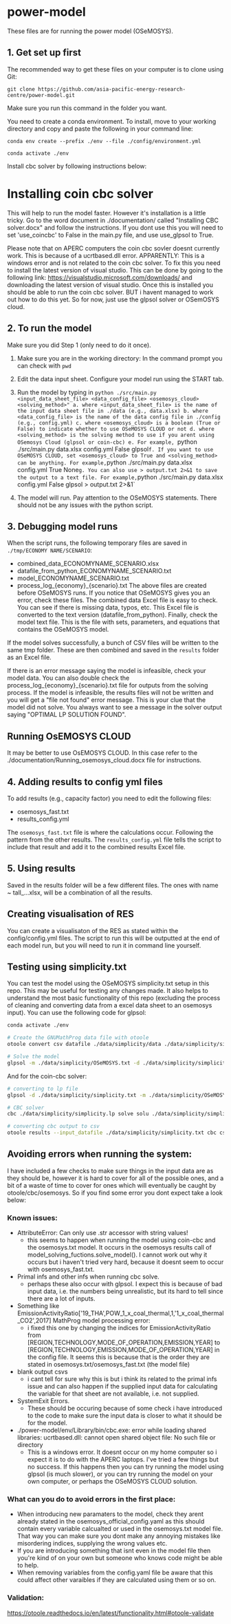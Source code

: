# power-model

These files are for running the power model (OSeMOSYS).

## 1. Get set up first
The recommended way to get these files on your computer is to clone using Git:

`git clone https://github.com/asia-pacific-energy-research-centre/power-model.git`

Make sure you run this command in the folder you want.

You need to create a conda environment. To install, move to your working directory and copy and paste the following in your command line:

`conda env create --prefix ./env --file ./config/environment.yml`

`conda activate ./env`

Install cbc solver by following instructions below:

# Installing coin cbc solver
This will help to run the model faster. However it's installation is a little tricky. Go to the word document in ./documentation/ called "Installing CBC solver.docx" and follow the instructions. If you dont use this you will need to set 'use_coincbc' to False in the main.py file, and use use_glpsol to True.

Please note that on APERC computers the coin cbc sovler doesnt currently work. This is because of a ucrtbased.dll error. 
APPARENTLY: This is a windows error and is not related to the coin cbc solver. To fix this you need to install the latest version of visual studio. This can be done by going to the following link: https://visualstudio.microsoft.com/downloads/ and downloading the latest version of visual studio. Once this is installed you should be able to run the coin cbc solver.
BUT i havent managed to work out how to do this yet. So for now, just use the glpsol solver or OSemOSYS cloud.

## 2. To run the model 
Make sure you did Step 1 (only need to do it once).

1. Make sure you are in the working directory:
    In the command prompt you can check with `pwd`

2. Edit the data input sheet. Configure your model run using the START tab.

3. Run the model by typing in `python ./src/main.py <input_data_sheet_file> <data_config_file> <osemosys_cloud> <solving_method>"
    a. where <input_data_sheet_file> is the name of the input data sheet file in ./data (e.g., data.xlsx)
    b. where <data_config_file> is the name of the data config file in ./config (e.g., config.yml)
    c. where <osemosys_cloud> is a boolean (True or False) to indicate whether to use OSeMOSYS CLOUD or not
    d. where <solving_method> is the solving method to use if you arent using OSemosys Cloud (glpsol or coin-cbc)
    e. For example, `python ./src/main.py data.xlsx config.yml False glpsol`
    f. If you want to use OSeMOSYS CLOUD, set <osemosys_cloud> to True and <solving_method> can be anything. For example, `python ./src/main.py data.xlsx config.yml True None`
    g. You can also use > output.txt 2>&1 to save the output to a text file. For example, `python ./src/main.py data.xlsx config.yml False glpsol > output.txt 2>&1`

4. The model will run. Pay attention to the OSeMOSYS statements. There should not be any issues with the python script. 

## 3. Debugging model runs
When the script runs, the following temporary files are saved in `./tmp/ECONOMY NAME/SCENARIO`:
- combined_data_ECONOMYNAME_SCENARIO.xlsx
- datafile_from_python_ECONOMYNAME_SCENARIO.txt
- model_ECONOMYNAME_SCENARIO.txt
- process_log_{economy}_{scenario}.txt
The above files are created before OSeMOSYS runs. If you notice that OSeMOSYS gives you an error, check these files. The combined data Excel file is easy to check. You can see if there is missing data, typos, etc. This Excel file is converted to the text version (datafile_from_python). Finally, check the model text file. This is the file with sets, parameters, and equations that contains the OSeMOSYS model.

If the model solves successfully, a bunch of CSV files will be written to the same tmp folder. These are then combined and saved in the `results` folder as an Excel file.

If there is an error message saying the model is infeasible, check your model data. You can also double check the process_log_{economy}_{scenario}.txt file for outputs from the solving process. If the model is infeasible, the results files will not be written and you will get a "file not found" error message. This is your clue that the model did not solve. You always want to see a message in the solver output saying "OPTIMAL LP SOLUTION FOUND".

## Running OsEMOSYS CLOUD
It may be better to use OsEMOSYS CLOUD. In this case refer to the ./documentation/Running_osemosys_cloud.docx file for instructions.

## 4. Adding results to config yml files
To add results (e.g., capacity factor) you need to edit the following files:
- osemosys_fast.txt
- results_config.yml

The `osemosys_fast.txt` file is where the calculations occur. Following the pattern from the other results. The `results_config.yml` file tells the script to include that result and add it to the combined results Excel file.

## 5. Using results
Saved in the results folder will be a few different files. The ones with name ~ tall_...xlsx, will be a combination of all the results.

## Creating visualisation of RES
You can create a visualisaton of the RES as stated within the config/config.yml files. The script to run this will be outputted at the end of each model run, but you will need to run it in command line yourself.

## Testing using simplicity.txt
You can test the model using the OSeMOSYS simplicity.txt setup in this repo. This may be useful for testing any changes made. It also helps to understand the most basic functionality of this repo (excluding the process of cleaning and converting data from a excel data sheet to an osemosys input). You can use the following code for glpsol:

```bash
conda activate ./env

# Create the GNUMathProg data file with otoole
otoole convert csv datafile ./data/simplicity/data ./data/simplicity/simplicity.txt ./data/simplicity/config.yaml

# Solve the model
glpsol -m ./data/simplicity/OSeMOSYS.txt -d ./data/simplicity/simplicity.txt
```

And for the coin-cbc solver:

```bash
# converting to lp file 
glpsol -d ./data/simplicity/simplicity.txt -m ./data/simplicity/OSeMOSYS.txt --wlp ./data/simplicity/simplicity.lp --check

# CBC solver 
cbc ./data/simplicity/simplicity.lp solve solu ./data/simplicity/simplicity.sol

# converting cbc output to csv 
otoole results --input_datafile ./data/simplicity/simplicity.txt cbc csv ./data/simplicity/simplicity.sol ./tmp/simplicity ./data/simplicity/config.yaml
```

## Avoiding errors when running the system:
I have included a few checks to make sure things in the input data are as they should be, however it is hard to cover for all of the possible ones, and a bit of a waste of time to cover for ones which will eventually be caught by otoole/cbc/osemosys. So if you find some error you dont expect take a look below:

### Known issues:
 - AttributeError: Can only use .str accessor with string values!
    - this seems to happen when running the model using coin-cbc and the osemosys.txt model. It occurs in the osemosys results call of model_solving_fuctions.solve_model(). I cannot work out why it occurs but i haven't tried very hard, because it doesnt seem to occur with osemosys_fast.txt.
 - Primal infs and other infs when running cbc solve.
    - perhaps these also occur with glpsol. I expect this is because of bad input data, i.e. the numbers being unrealistic, but its hard to tell since there are a lot of inputs. 
 - Something like EmissionActivityRatio['19_THA',POW_1_x_coal_thermal,1,'1_x_coal_thermal_CO2',2017] MathProg model processing error:
    - i fixed this one by changing the indices for EmissionActivityRatio from [REGION,TECHNOLOGY,MODE_OF_OPERATION,EMISSION,YEAR] to [REGION,TECHNOLOGY,EMISSION,MODE_OF_OPERATION,YEAR] in the config file. It seems this is because that is the order they are stated in osemosys.txt/osemosys_fast.txt (the model file)
 - blank output csvs
    - i cant tell for sure why this is but i think its related to the primal infs issue and can also happen if the supplied input data for calculating the variable for that sheet are not available, i.e. not supplied. 
 - SystemExit Errors. 
    - These should be occuring because of some check i have introduced to the code to make sure the input data is closer to what it should be for the model.
 - ./power-model/env/Library/bin/cbc.exe: error while loading shared libraries: ucrtbased.dll: cannot open shared object file: No such file or directory
    - This is a windows error. It doesnt occur on my home computer so i expect it is to do with the APERC laptops. I've tried a few things but no success. If this happens then you can try running the model using glpsol (is much slower), or you can try running the model on your own computer, or perhaps the OSeMOSYS CLOUD solution.
 
### What can you do to avoid errors in the first place:
 - When introducing new paramaters to the model, check they arent already stated in the osemosys_official_config.yaml as this should contain every variable calcualted or used in the osemosys.txt model file. That way you can make sure you dont make any annoying mistakes like misordering indices, supplying the wrong values etc. 
 - If you are introducing something that isnt even in the model file then you're kind of on your own but someone who knows code might be able to help. 
  - When removing variables from the config.yaml file be aware that this could affect other varaibles if they are calculated using them or so on. 

### Validation:
https://otoole.readthedocs.io/en/latest/functionality.html#otoole-validate